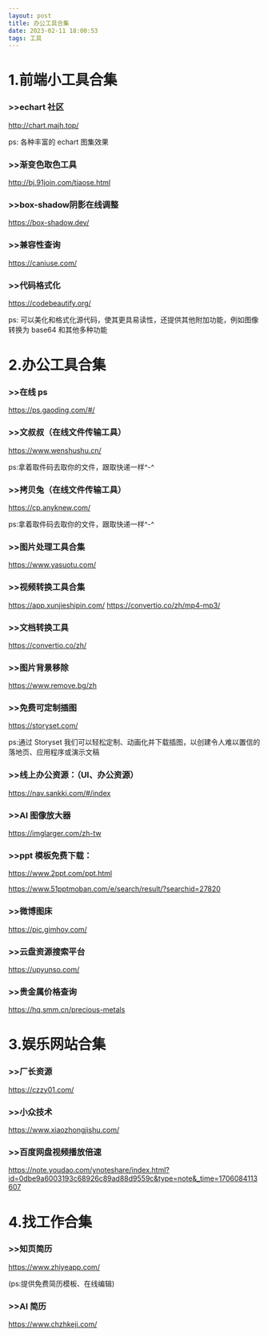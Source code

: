 ```yaml
---
layout: post
title: 办公工具合集
date: 2023-02-11 18:00:53
tags: 工具
---
```


# 1.前端小工具合集

### >>echart 社区

http://chart.majh.top/

ps: 各种丰富的 echart 图集效果

### >>渐变色取色工具
http://bj.91join.com/tiaose.html

### >>box-shadow阴影在线调整
https://box-shadow.dev/

### >>兼容性查询

https://caniuse.com/

### >>代码格式化

https://codebeautify.org/

ps: 可以美化和格式化源代码，使其更具易读性，还提供其他附加功能，例如图像转换为 base64 和其他多种功能

# 2.办公工具合集

### >>在线 ps

https://ps.gaoding.com/#/

### >>文叔叔（在线文件传输工具）

https://www.wenshushu.cn/

ps:拿着取件码去取你的文件，跟取快递一样^-^

### >>拷贝兔（在线文件传输工具）

https://cp.anyknew.com/

ps:拿着取件码去取你的文件，跟取快递一样^-^

### >>图片处理工具合集

https://www.yasuotu.com/

### >>视频转换工具合集
https://app.xunjieshipin.com/
https://convertio.co/zh/mp4-mp3/


### >>文档转换工具

https://convertio.co/zh/

### >>图片背景移除

https://www.remove.bg/zh

### >>免费可定制插图

https://storyset.com/

ps:通过 Storyset 我们可以轻松定制、动画化并下载插图，以创建令人难以置信的落地页、应用程序或演示文稿

### >>线上办公资源：（UI、办公资源）

https://nav.sankki.com/#/index

### >>AI 图像放大器

https://imglarger.com/zh-tw

### >>ppt 模板免费下载：

https://www.2ppt.com/ppt.html

https://www.51pptmoban.com/e/search/result/?searchid=27820

### >>微博图床

https://pic.gimhoy.com/

### >>云盘资源搜索平台

https://upyunso.com/

### >>贵金属价格查询

https://hq.smm.cn/precious-metals

# 3.娱乐网站合集

### >>厂长资源

https://czzy01.com/

### >>小众技术

https://www.xiaozhongjishu.com/

### >>百度网盘视频播放倍速
https://note.youdao.com/ynoteshare/index.html?id=0dbe9a6003193c68926c89ad88d9559c&type=note&_time=1706084113607

# 4.找工作合集

### >>知页简历

https://www.zhiyeapp.com/

(ps:提供免费简历模板、在线编辑)

### >>AI 简历

https://www.chzhkeji.com/

